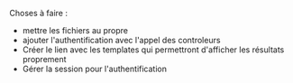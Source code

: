 Choses à faire : 
* mettre les fichiers au propre
* ajouter l'authentification avec l'appel des controleurs 
* Créer le lien avec les templates qui permettront d'afficher les résultats proprement 
* Gérer la session pour l'authentification